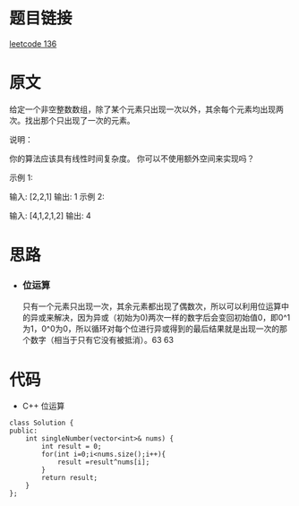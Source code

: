 # 题目链接
[leetcode 136](https://leetcode-cn.com/problems/single-number/)

# 原文
给定一个非空整数数组，除了某个元素只出现一次以外，其余每个元素均出现两次。找出那个只出现了一次的元素。

说明：

你的算法应该具有线性时间复杂度。 你可以不使用额外空间来实现吗？

示例 1:

输入: [2,2,1]
输出: 1
示例 2:

输入: [4,1,2,1,2]
输出: 4

# 思路
- ### **位运算**
  只有一个元素只出现一次，其余元素都出现了偶数次，所以可以利用位运算中的异或来解决，因为异或（初始为0)两次一样的数字后会变回初始值0，即0^1为1，0^0为0，所以循环对每个位进行异或得到的最后结果就是出现一次的那个数字（相当于只有它没有被抵消）。63 63

# 代码
- C++ 位运算
```
class Solution {
public:
    int singleNumber(vector<int>& nums) {
        int result = 0;
        for(int i=0;i<nums.size();i++){
            result =result^nums[i];
        }
        return result;
    }
};
```
